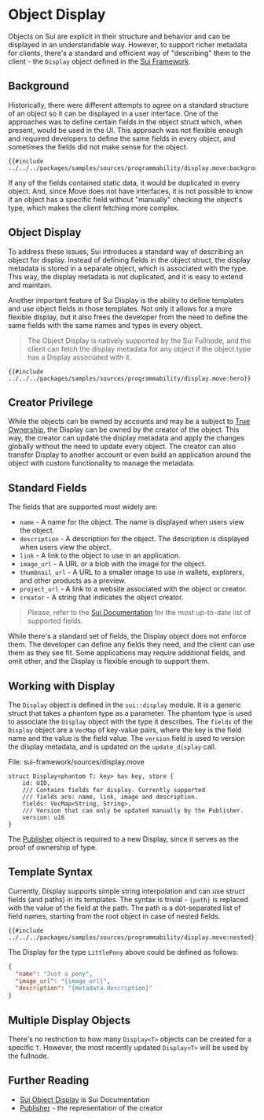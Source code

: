 # Object Display

Objects on Sui are explicit in their structure and behavior and can be displayed in an understandable way. However, to support richer metadata for clients, there's a standard and efficient way of "describing" them to the client - the `Display` object defined in the [Sui Framework](./sui-framework.md).

## Background

Historically, there were different attempts to agree on a standard structure of an object so it can be displayed in a user interface. One of the approaches was to define certain fields in the object struct which, when present, would be used in the UI. This approach was not flexible enough and required developers to define the same fields in every object, and sometimes the fields did not make sense for the object.

```move
{{#include ../../../packages/samples/sources/programmability/display.move:background}}
```

If any of the fields contained static data, it would be duplicated in every object. And, since Move does not have interfaces, it is not possible to know if an object has a specific field without "manually" checking the object's type, which makes the client fetching more complex.

## Object Display

To address these issues, Sui introduces a standard way of describing an object for display. Instead of defining fields in the object struct, the display metadata is stored in a separate object, which is associated with the type. This way, the display metadata is not duplicated, and it is easy to extend and maintain.

Another important feature of Sui Display is the ability to define templates and use object fields in those templates. Not only it allows for a more flexible display, but it also frees the developer from the need to define the same fields with the same names and types in every object.

> The Object Display is natively supported by the Sui Fullnode, and the client can fetch the display metadata for any object if the object type has a Display associated with it.

```move
{{#include ../../../packages/samples/sources/programmability/display.move:hero}}
```

## Creator Privilege

While the objects can be owned by accounts and may be a subject to [True Ownership](./../object/true-ownership.md), the Display can be owned by the creator of the object. This way, the creator can update the display metadata and apply the changes globally without the need to update every object. The creator can also transfer Display to another account or even build an application around the object with custom functionality to manage the metadata.

## Standard Fields

The fields that are supported most widely are:

- `name` - A name for the object. The name is displayed when users view the object.
- `description` - A description for the object. The description is displayed when users view the object.
- `link` - A link to the object to use in an application.
- `image_url` - A URL or a blob with the image for the object.
- `thumbnail_url` - A URL to a smaller image to use in wallets, explorers, and other products as a preview.
- `project_url` - A link to a website associated with the object or creator.
- `creator` - A string that indicates the object creator.

> Please, refer to the [Sui Documentation](https://docs.sui.io/standards/display) for the most up-to-date list of supported fields.

While there's a standard set of fields, the Display object does not enforce them. The developer can define any fields they need, and the client can use them as they see fit. Some applications may require additional fields, and omit other, and the Display is flexible enough to support them.

## Working with Display

The `Display` object is defined in the `sui::display` module. It is a generic struct that takes a phantom type as a parameter. The phantom type is used to associate the `Display` object with the type it describes. The `fields` of the `Display` object are a `VecMap` of key-value pairs, where the key is the field name and the value is the field value. The `version` field is used to version the display metadata, and is updated on the `update_display` call.

File: sui-framework/sources/display.move

```move
struct Display<phantom T: key> has key, store {
    id: UID,
    /// Contains fields for display. Currently supported
    /// fields are: name, link, image and description.
    fields: VecMap<String, String>,
    /// Version that can only be updated manually by the Publisher.
    version: u16
}
```

The [Publisher](./publisher.md) object is required to a new Display, since it serves as the proof of ownership of type.

## Template Syntax

Currently, Display supports simple string interpolation and can use struct fields (and paths) in its templates. The syntax is trivial - `{path}` is replaced with the value of the field at the path. The path is a dot-separated list of field names, starting from the root object in case of nested fields.

```move
{{#include ../../../packages/samples/sources/programmability/display.move:nested}}
```

The Display for the type `LittlePony` above could be defined as follows:

```json
{
  "name": "Just a pony",
  "image_url": "{image_url}",
  "description": "{metadata.description}"
}
```

## Multiple Display Objects

There's no restriction to how many `Display<T>` objects can be created for a specific `T`. However, the most recently updated `Display<T>` will be used by the fullnode.

## Further Reading

- [Sui Object Display](https://docs.sui.io/standards/display) is Sui Documentation
- [Publisher](./publisher.md) - the representation of the creator
